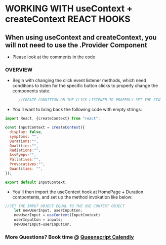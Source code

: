 # WORKING WITH useContext + createContext REACT HOOKS
## When using useContext and createContext, you will not need to use the .Provider Component

* Please look at the comments in the code 

### OVERVIEW 
* Begin with changing the click event listener methods, which need conditions to listen for the specific button clicks to properly change the components state. 
```js
      //CREATE CONDITION ON THE CLICK LISTENER TO PROPERLY SET THE STATE
```

* You'll want to bring back the following code with empty strings:
```js
import React, {createContext} from "react";

const InputContext = createContext({
  display: false,
  symptoms: "",
  Durations:"",
  Qualities:"",
  Radiations:"",
  AssSymps:"",
  Pallatives:"",
  Provocatives:"",
  Quantities: "",
});

export default InputContext;
```
* You'll then import the useContext hook at HomePage + Duration compontents, and set up the method invokation like below: 
```js
//SET THE INPUT OBJECT EQUAL TO THE USE CONTEXT OBJECT
    let newUserInput, userInputCon;
    newUserInput = useContext(InputContext)
    userInputCon = inputs;
    newUserInput=userInputCon;
```

### More Questions? Book time @ [Queenscript Calendly](https://www.calendly.com/queenscript)